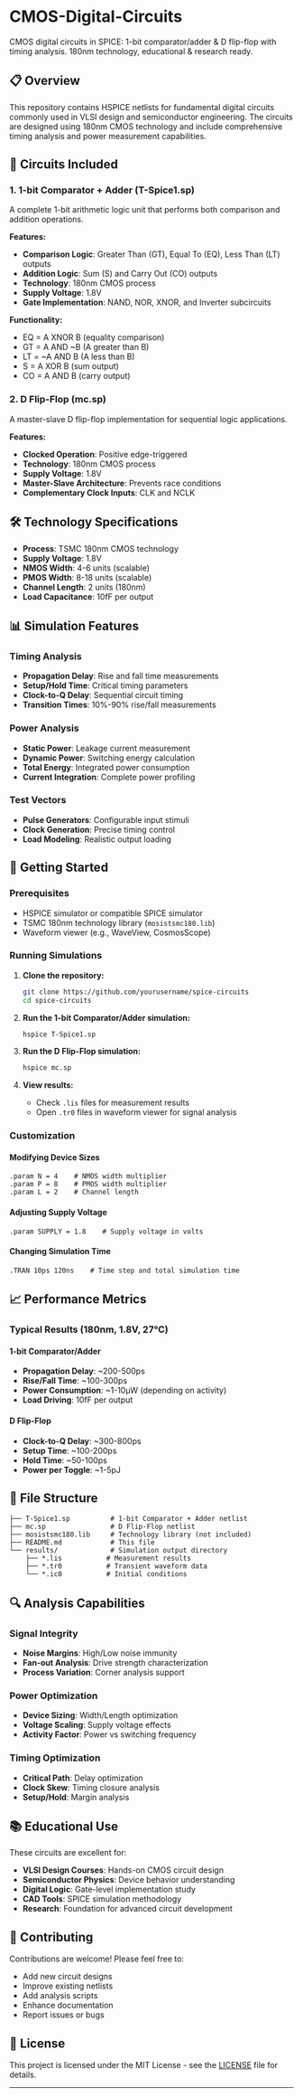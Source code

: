# CMOS-Digital-Circuits
CMOS digital circuits in SPICE: 1-bit comparator/adder &amp; D flip-flop with timing analysis. 180nm technology, educational &amp; research ready.


## 📋 Overview

This repository contains HSPICE netlists for fundamental digital circuits commonly used in VLSI design and semiconductor engineering. The circuits are designed using 180nm CMOS technology and include comprehensive timing analysis and power measurement capabilities.

## 🔧 Circuits Included

### 1. 1-bit Comparator + Adder (T-Spice1.sp)
A complete 1-bit arithmetic logic unit that performs both comparison and addition operations.

**Features:**
- **Comparison Logic**: Greater Than (GT), Equal To (EQ), Less Than (LT) outputs
- **Addition Logic**: Sum (S) and Carry Out (CO) outputs  
- **Technology**: 180nm CMOS process
- **Supply Voltage**: 1.8V
- **Gate Implementation**: NAND, NOR, XNOR, and Inverter subcircuits

**Functionality:**
- EQ = A XNOR B (equality comparison)
- GT = A AND ~B (A greater than B)
- LT = ~A AND B (A less than B) 
- S = A XOR B (sum output)
- CO = A AND B (carry output)

### 2. D Flip-Flop (mc.sp)
A master-slave D flip-flop implementation for sequential logic applications.

**Features:**
- **Clocked Operation**: Positive edge-triggered
- **Technology**: 180nm CMOS process
- **Supply Voltage**: 1.8V
- **Master-Slave Architecture**: Prevents race conditions
- **Complementary Clock Inputs**: CLK and NCLK

## 🛠 Technology Specifications

- **Process**: TSMC 180nm CMOS technology
- **Supply Voltage**: 1.8V
- **NMOS Width**: 4-6 units (scalable)
- **PMOS Width**: 8-18 units (scalable) 
- **Channel Length**: 2 units (180nm)
- **Load Capacitance**: 10fF per output

## 📊 Simulation Features

### Timing Analysis
- **Propagation Delay**: Rise and fall time measurements
- **Setup/Hold Time**: Critical timing parameters
- **Clock-to-Q Delay**: Sequential circuit timing
- **Transition Times**: 10%-90% rise/fall measurements

### Power Analysis
- **Static Power**: Leakage current measurement
- **Dynamic Power**: Switching energy calculation
- **Total Energy**: Integrated power consumption
- **Current Integration**: Complete power profiling

### Test Vectors
- **Pulse Generators**: Configurable input stimuli
- **Clock Generation**: Precise timing control
- **Load Modeling**: Realistic output loading

## 🚀 Getting Started

### Prerequisites
- HSPICE simulator or compatible SPICE simulator
- TSMC 180nm technology library (`mosistsmc180.lib`)
- Waveform viewer (e.g., WaveView, CosmosScope)

### Running Simulations

1. **Clone the repository:**
   ```bash
   git clone https://github.com/yourusername/spice-circuits
   cd spice-circuits
   ```

2. **Run the 1-bit Comparator/Adder simulation:**
   ```bash
   hspice T-Spice1.sp
   ```

3. **Run the D Flip-Flop simulation:**
   ```bash
   hspice mc.sp
   ```

4. **View results:**
   - Check `.lis` files for measurement results
   - Open `.tr0` files in waveform viewer for signal analysis

### Customization

#### Modifying Device Sizes
```spice
.param N = 4    # NMOS width multiplier
.param P = 8    # PMOS width multiplier  
.param L = 2    # Channel length
```

#### Adjusting Supply Voltage
```spice
.param SUPPLY = 1.8    # Supply voltage in volts
```

#### Changing Simulation Time
```spice
.TRAN 10ps 120ns    # Time step and total simulation time
```

## 📈 Performance Metrics

### Typical Results (180nm, 1.8V, 27°C)

#### 1-bit Comparator/Adder
- **Propagation Delay**: ~200-500ps
- **Rise/Fall Time**: ~100-300ps  
- **Power Consumption**: ~1-10μW (depending on activity)
- **Load Driving**: 10fF per output

#### D Flip-Flop
- **Clock-to-Q Delay**: ~300-800ps
- **Setup Time**: ~100-200ps
- **Hold Time**: ~50-100ps
- **Power per Toggle**: ~1-5pJ

## 📁 File Structure

```
├── T-Spice1.sp          # 1-bit Comparator + Adder netlist
├── mc.sp                # D Flip-Flop netlist  
├── mosistsmc180.lib     # Technology library (not included)
├── README.md            # This file
└── results/             # Simulation output directory
    ├── *.lis           # Measurement results
    ├── *.tr0           # Transient waveform data
    └── *.ic0           # Initial conditions
```

## 🔍 Analysis Capabilities

### Signal Integrity
- **Noise Margins**: High/Low noise immunity
- **Fan-out Analysis**: Drive strength characterization  
- **Process Variation**: Corner analysis support

### Power Optimization
- **Device Sizing**: Width/Length optimization
- **Voltage Scaling**: Supply voltage effects
- **Activity Factor**: Power vs switching frequency

### Timing Optimization  
- **Critical Path**: Delay optimization
- **Clock Skew**: Timing closure analysis
- **Setup/Hold**: Margin analysis

## 📚 Educational Use

These circuits are excellent for:
- **VLSI Design Courses**: Hands-on CMOS circuit design
- **Semiconductor Physics**: Device behavior understanding
- **Digital Logic**: Gate-level implementation study
- **CAD Tools**: SPICE simulation methodology
- **Research**: Foundation for advanced circuit development

## 🤝 Contributing

Contributions are welcome! Please feel free to:
- Add new circuit designs
- Improve existing netlists
- Add analysis scripts
- Enhance documentation
- Report issues or bugs

## 📄 License

This project is licensed under the MIT License - see the [LICENSE](LICENSE) file for details.


---
